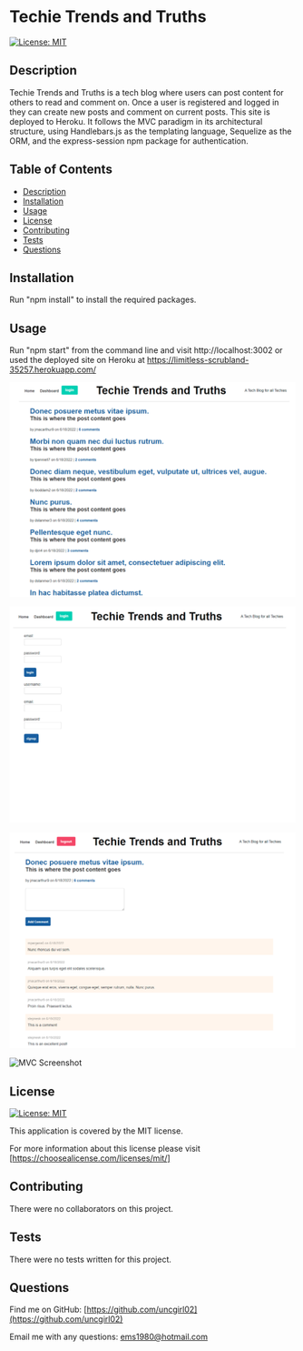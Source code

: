 # Techie Trends and Truths
    
[![License: MIT](https://img.shields.io/badge/License-MIT-yellow.svg)](https://opensource.org/licenses/MIT)

## Description

Techie Trends and Truths is a tech blog where users can post content for others to read and comment on.  Once a user is registered and logged in they can create new posts and comment on current posts.  This site is deployed to Heroku. It follows the MVC paradigm in its architectural structure, using Handlebars.js as the templating language, Sequelize as the ORM, and the express-session npm package for authentication.

## Table of Contents

- [Description](#description)
- [Installation](#installation)
- [Usage](#usage)
- [License](#license)
- [Contributing](#contributing)
- [Tests](#tests)
- [Questions](#questions)

## Installation

Run "npm install" to install the required packages.

## Usage

Run "npm start" from the command line and visit http://localhost:3002 or used the deployed site on Heroku at https://limitless-scrubland-35257.herokuapp.com/

![MVC Screenshot](./assets/images/screenshot1.png)

![MVC Screenshot](./assets/images/screenshot2.png)

![MVC Screenshot](./assets/images/screenshot3.png)

![MVC Screenshot](./assets/images/screenshot4.png)

## License

[![License: MIT](https://img.shields.io/badge/License-MIT-yellow.svg)](https://opensource.org/licenses/MIT)

This application is covered by the MIT license. 

For more information about this license please visit [https://choosealicense.com/licenses/mit/]

## Contributing

There were no collaborators on this project.

## Tests

There were no tests written for this project.

## Questions

Find me on GitHub: [https://github.com/uncgirl02](https://github.com/uncgirl02)

Email me with any questions: ems1980@hotmail.com
    
